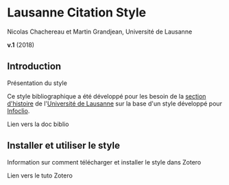 # Lausanne Citation Style

Nicolas Chachereau et Martin Grandjean, Université de Lausanne

**v.1** (2018)

## Introduction

Présentation du style

Ce style bibliographique a été développé pour les besoin de la [section d'histoire](https://www.unil.ch/hist/home.html) de l'[Université de Lausanne](https://www.unil.ch) sur la base d'un style développé pour [Infoclio](https://www.infoclio.ch/fr/style-de-citation-infoclioch-instructions-pour-zotero).

Lien vers la doc biblio

## Installer et utiliser le style

Information sur comment télécharger et installer le style dans Zotero

Lien vers le tuto Zotero
